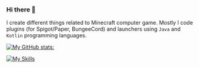 ### Hi there 👋

I create different things related to Minecraft computer game. 
Mostly I code plugins (for Spigot/Paper, BungeeCord) and launchers using `Java` and `Kotlin` programming languages.

[![My GitHub stats:](https://github-readme-stats.vercel.app/api?username=GolemIron&count_private=true&show_icons=true&theme=dracula&hide_border=true&bg_color=0d1117)](https://skyline.github.com/GolemIron/2022)

<!-- ![image](https://user-images.githubusercontent.com/70803015/184478027-3d77ccb5-be3f-42bd-9863-51139cb0f27e.png) -->

[![My Skills](https://skillicons.dev/icons?i=github,idea,java,kotlin,discord,mysql&perline=3)](https://golem-dev.su/)
